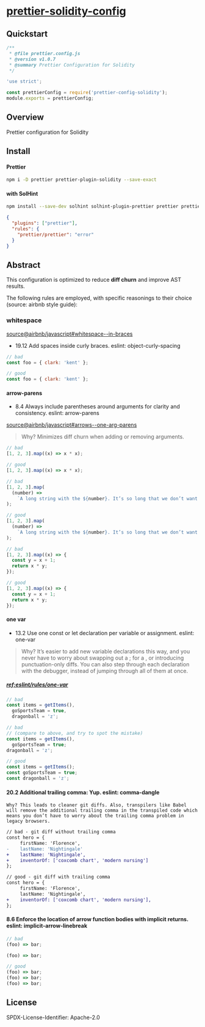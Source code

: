 # [prettier-solidity-config](#)

## Quickstart

```js
/**
 * @file prettier.config.js
 * @version v1.0.7
 * @summary Prettier Configuration for Solidity
 */

'use strict';

const prettierConfig = require('prettier-config-solidity');
module.exports = prettierConfig;
```

## Overview

Prettier configuration for Solidity

## Install

#### Prettier

```bash
npm i -D prettier prettier-plugin-solidity --save-exact
```

#### with SolHint

```bash
npm install --save-dev solhint solhint-plugin-prettier prettier prettier-plugin-solidity --save-exact
```

```json
{
  "plugins": ["prettier"],
  "rules": {
    "prettier/prettier": "error"
  }
}
```

## Abstract

This configuration is optimized to reduce **diff churn** and improve AST results.

The following rules are employed, with specific reasonings to their choice (source: airbnb style
guide):

### whitespace

[source@airbnb/javascript#whitespace--in-braces](https://github.com/airbnb/javascript#whitespace--in-braces)

- 19.12 Add spaces inside curly braces. eslint: object-curly-spacing

```jsx
// bad
const foo = { clark: 'kent' };

// good
const foo = { clark: 'kent' };
```

#### arrow-parens

- 8.4 Always include parentheses around arguments for clarity and consistency. eslint: arrow-parens

[source@airbnb/javascript#arrows--one-arg-parens](https://github.com/airbnb/javascript#arrows--one-arg-parens)

> Why? Minimizes diff churn when adding or removing arguments.

```jsx
// bad
[1, 2, 3].map((x) => x * x);

// good
[1, 2, 3].map((x) => x * x);

// bad
[1, 2, 3].map(
  (number) =>
    `A long string with the ${number}. It’s so long that we don’t want it to take up space on the .map line!`,
);

// good
[1, 2, 3].map(
  (number) =>
    `A long string with the ${number}. It’s so long that we don’t want it to take up space on the .map line!`,
);

// bad
[1, 2, 3].map((x) => {
  const y = x + 1;
  return x * y;
});

// good
[1, 2, 3].map((x) => {
  const y = x + 1;
  return x * y;
});
```

#### one var

- 13.2 Use one const or let declaration per variable or assignment. eslint: one-var

> Why? It’s easier to add new variable declarations this way, and you never have to worry about
> swapping out a ; for a , or introducing punctuation-only diffs. You can also step through each
> declaration with the debugger, instead of jumping through all of them at once.

##### [ref:eslint/rules/one-var](https://eslint.org/docs/rules/one-var)

```jsx
// bad
const items = getItems(),
  goSportsTeam = true,
  dragonball = 'z';

// bad
// (compare to above, and try to spot the mistake)
const items = getItems(),
  goSportsTeam = true;
dragonball = 'z';

// good
const items = getItems();
const goSportsTeam = true;
const dragonball = 'z';
```

#### 20.2 Additional trailing comma: Yup. eslint: comma-dangle

    Why? This leads to cleaner git diffs. Also, transpilers like Babel will remove the additional trailing comma in the transpiled code which means you don’t have to worry about the trailing comma problem in legacy browsers.

```diff
// bad - git diff without trailing comma
const hero = {
     firstName: 'Florence',
-    lastName: 'Nightingale'
+    lastName: 'Nightingale',
+    inventorOf: ['coxcomb chart', 'modern nursing']
};

// good - git diff with trailing comma
const hero = {
     firstName: 'Florence',
     lastName: 'Nightingale',
+    inventorOf: ['coxcomb chart', 'modern nursing'],
};
```

#### 8.6 Enforce the location of arrow function bodies with implicit returns. eslint: implicit-arrow-linebreak

```js
// bad
(foo) => bar;

(foo) => bar;

// good
(foo) => bar;
(foo) => bar;
(foo) => bar;
```

## License

SPDX-License-Identifier: Apache-2.0
